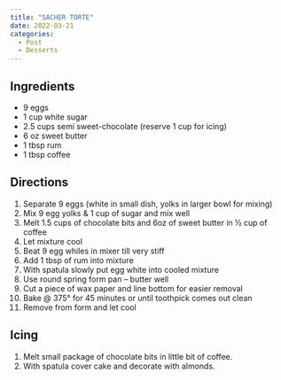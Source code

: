 ```yaml
---
title: "SACHER TORTE"
date: 2022-03-21
categories:
  - Post
  - Desserts
---
```


## Ingredients
* 9 eggs
* 1 cup white sugar
* 2.5 cups semi sweet-chocolate (reserve 1 cup for icing)
* 6 oz sweet butter
* 1 tbsp rum
* 1 tbsp coffee

## Directions
1. Separate 9 eggs (white in small dish, yolks in larger bowl for mixing)
2. Mix 9 egg yolks & 1 cup of sugar and mix well
3. Melt 1.5 cups of chocolate bits and 6oz of sweet butter in ½ cup of coffee
4. Let mixture cool
5. Beat 9 egg whiles in mixer till very stiff
6. Add 1 tbsp of rum into mixture
7. With spatula slowly put egg white into cooled mixture
8. Use round spring form pan – butter well
9. Cut a piece of wax paper and line bottom for easier removal
10. Bake @ 375° for 45 minutes or until toothpick comes out clean
11. Remove from form and let cool

## Icing
1. Melt small package of chocolate bits in little bit of coffee.
2. With spatula cover cake and decorate with almonds.

